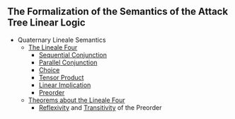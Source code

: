 The Formalization of the Semantics of the Attack Tree Linear Logic
-------------------------------------------------------------------

* Quaternary Lineale Semantics
  - [The Lineale Four](https://github.com/MonoidalAttackTrees/ATLL-Formalization/blob/master/lineale.agda)
    - [Sequential Conjunction](https://github.com/MonoidalAttackTrees/ATLL-Formalization/blob/master/lineale.agda#L77)
    - [Parallel Conjunction](https://github.com/MonoidalAttackTrees/ATLL-Formalization/blob/master/lineale.agda#L65)
    - [Choice](https://github.com/MonoidalAttackTrees/ATLL-Formalization/blob/master/lineale.agda#L53)
    - [Tensor Product](https://github.com/MonoidalAttackTrees/ATLL-Formalization/blob/master/lineale.agda#L26)
    - [Linear Implication](https://github.com/MonoidalAttackTrees/ATLL-Formalization/blob/master/lineale.agda#L41)
    - [Preorder](https://github.com/MonoidalAttackTrees/ATLL-Formalization/blob/master/lineale.agda#L17)
  - [Theorems about the Lineale Four](https://github.com/MonoidalAttackTrees/ATLL-Formalization/blob/master/lineale-thms.agda)
    - [Reflexivity](https://github.com/MonoidalAttackTrees/ATLL-Formalization/blob/master/lineale-thms.agda#L6) and [Transitivity](https://github.com/MonoidalAttackTrees/ATLL-Formalization/blob/master/lineale-thms.agda#L12) of the Preorder
